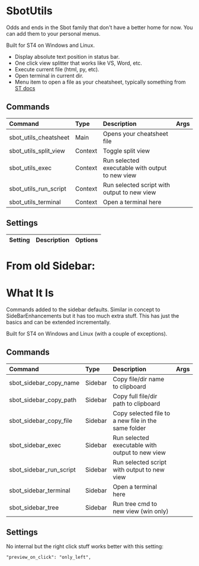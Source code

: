 # SbotUtils

Odds and ends in the Sbot family that don't have a better home for now. You can add them to your personal menus.

Built for ST4 on Windows and Linux.

- Display absolute text position in status bar.
- One click view splitter that works like VS, Word, etc.
- Execute current file (html, py, etc).
- Open terminal in current dir.
- Menu item to open a file as your cheatsheet, typically something from [ST docs](https://www.sublimetext.com/docs/)



## Commands
| Command                | Type     | Description                                        | Args                        |
| :--------              | :------- | :-------                                           | :-------                    |
| sbot_utils_cheatsheet  | Main     | Opens your cheatsheet file                         |                             |
| sbot_utils_split_view  | Context  | Toggle split view                                  |                             |
| sbot_utils_exec        | Context  | Run selected executable with output to new view    |                             |
| sbot_utils_run_script  | Context  | Run selected script with output to new view        |                             |
| sbot_utils_terminal    | Context  | Open a terminal here                               |                             |


## Settings
| Setting                    | Description                        | Options                                              |
| :--------                  | :-------                           | :------                                              |

# From old Sidebar:

# What It Is
Commands added to the sidebar defaults. Similar in concept to SideBarEnhancements
but it has too much extra stuff. This has just the basics and can be extended incrementally.

Built for ST4 on Windows and Linux (with a couple of exceptions).

## Commands
| Command                    | Type     | Description                                         | Args      |
| :--------                  | :------- | :-------                                            | :-------- |
| sbot_sidebar_copy_name     | Sidebar  | Copy file/dir name to clipboard                     |           |
| sbot_sidebar_copy_path     | Sidebar  | Copy full file/dir path to clipboard                |           |
| sbot_sidebar_copy_file     | Sidebar  | Copy selected file to a new file in the same folder |           |
| sbot_sidebar_exec          | Sidebar  | Run selected executable with output to new view     |           |
| sbot_sidebar_run_script    | Sidebar  | Run selected script with output to new view         |           |
| sbot_sidebar_terminal      | Sidebar  | Open a terminal here                                |           |
| sbot_sidebar_tree          | Sidebar  | Run tree cmd to new view (win only)                 |           |

## Settings
No internal but the right click stuff works better with this setting:
```
"preview_on_click": "only_left",
```
